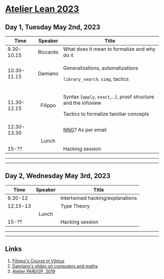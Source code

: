 # [Atelier Lean 2023](http://www.rnta.eu/7MSRNTA/index.html)

## Day 1, Tuesday May 2nd, 2023

| Time        | Speaker  | Title |
| -           | :-:      | - |
| 9.30-10.15  | Riccardo | What does it mean to formalize and why do it |
| 10.30-11.15 | Damiano  | <p>Generalizations, automatizations</p><p>`library_search`, `simp`, tactics</p> |
| 11.30-12.15 | Filippo  | <p>Syntax (`apply`, `exact`,...), proof structure and the infoview</p><p>Tactics to formalize familiar concepts</p> |
| 12.30-13.30 |          | [NNG](https://www.ma.imperial.ac.uk/~buzzard/xena/natural_number_game/)?  As per email |
|             | Lunch    |
| 15-??       |          | Hacking session |

---

---

## Day 2, Wednesday May 3rd, 2023

| Time     | Speaker | Title |
| -        | :-:     | - |
| 9.30-12  |         | Intertwined hacking/explanations |
| 12.15-13 |         | Type Theory |
|          | Lunch   |
| 15-??    |         | Hacking session |

---

---

## Links

1. [Filippo's Course in Vilnius](https://github.com/faenuccio/May22_Vilnius)
1. [Damiano's slides on computers and maths](http://homepages.warwick.ac.uk/~maskal/slides/2020_ToM_Testa.pdf)
1. [Atelier PARI/GP, 2019](https://pari.math.u-bordeaux.fr/Events/PARI2019b/)
